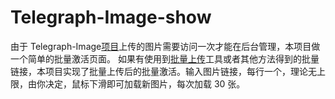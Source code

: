 # Telegraph-Image-show

由于 Telegraph-Image[项目](https://github.com/FreeL00P/Telegraph-Image)上传的图片需要访问一次才能在后台管理，本项目做一个简单的批量激活页面。
如果有使用到[批量上传](https://github.com/FreeL00P/Telegraph-Image-Upload)工具或者其他方法得到的批量链接，本项目实现了批量上传后的批量激活。输入图片链接，每行一个，理论无上限，由你决定，鼠标下滑即可加载新图片，每次加载 30 张。

